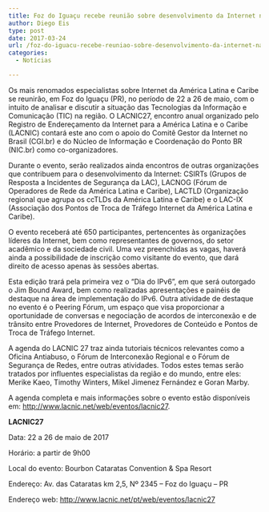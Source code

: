 ```yaml
---
title: Foz do Iguaçu recebe reunião sobre desenvolvimento da Internet na América Latina e Caribe
author: Diego Eis
type: post
date: 2017-03-24
url: /foz-do-iguacu-recebe-reuniao-sobre-desenvolvimento-da-internet-na-america-latina-e-caribe/
categories:
  - Notícias

---
```

Os mais renomados especialistas sobre Internet da América Latina e Caribe se reunirão, em Foz do Iguaçu (PR), no período de 22 a 26 de maio, com o intuito de analisar e discutir a situação das Tecnologias da Informação e Comunicação (TIC) na região. O LACNIC27, encontro anual organizado pelo Registro de Endereçamento da Internet para a América Latina e o Caribe (LACNIC) contará este ano com o apoio do Comitê Gestor da Internet no Brasil (CGI.br) e do Núcleo de Informação e Coordenação do Ponto BR (NIC.br) como co-organizadores.

Durante o evento, serão realizados ainda encontros de outras organizações que contribuem para o desenvolvimento da Internet: CSIRTs (Grupos de Resposta a Incidentes de Segurança da LAC), LACNOG (Fórum de Operadores de Rede da América Latina e Caribe), LACTLD (Organização regional que agrupa os ccTLDs da América Latina e Caribe) e o LAC-IX (Associação dos Pontos de Troca de Tráfego Internet da América Latina e Caribe).

O evento receberá até 650 participantes, pertencentes às organizações líderes da Internet, bem como representantes de governos, do setor acadêmico e da sociedade civil. Uma vez preenchidas as vagas, haverá ainda a possibilidade de inscrição como visitante do evento, que dará direito de acesso apenas às sessões abertas.

Esta edição trará pela primeira vez o “Dia do IPv6”, em que será outorgado o Jim Bound Award, bem como realizadas apresentações e painéis de destaque na área de implementação do IPv6. Outra atividade de destaque no evento é o Peering Fórum, um espaço que visa proporcionar a oportunidade de conversas e negociação de acordos de interconexão e de trânsito entre Provedores de Internet, Provedores de Conteúdo e Pontos de Troca de Tráfego Internet.

A agenda do LACNIC 27 traz ainda tutoriais técnicos relevantes como a Oficina Antiabuso, o Fórum de Interconexão Regional e o Fórum de Segurança de Redes, entre outras atividades. Todos estes temas serão tratados por influentes especialistas da região e do mundo, entre eles: Merike Kaeo, Timothy Winters, Mikel Jimenez Fernández e Goran Marby.

A agenda completa e mais informações sobre o evento estão disponíveis em: <http://www.lacnic.net/web/eventos/lacnic27>.

**LACNIC27**
  
Data: 22 a 26 de maio de 2017
  
Horário: a partir de 9h00
  
Local do evento: Bourbon Cataratas Convention & Spa Resort
  
Endereço: Av. das Cataratas km 2,5, Nº 2345 – Foz do Iguaçu &#8211; PR
  
Endereço web: http://www.lacnic.net/pt/web/eventos/lacnic27